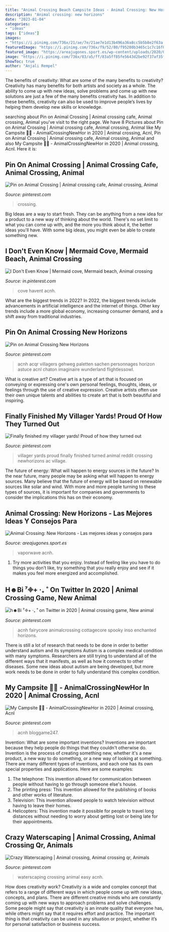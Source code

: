 ```yaml
---
title: "Animal Crossing Beach Campsite Ideas - Animal Crossing: New Horizons"
description: "Animal crossing: new horizons"
date: "2023-01-04"
categories:
- "ideas"
tags: ["ideas"]
images:
- "https://i.pinimg.com/736x/21/ae/7e/21ae7e1d13b496a36a8cc5b5b8e2f63a.jpg"
featuredImage: "https://i.pinimg.com/736x/f9/52/80/f95280b3465c1c7c16f079864321791a.jpg"
featured_image: "https://areajugones.sport.es/wp-content/uploads/2020/04/animal-crossing-decoracion-16-1500x844.jpg"
image: "https://i.pinimg.com/736x/83/a5/ff/83a5ff85fe5643d2be92f37af35f77df.jpg"
ShowToc: true
author: "Anjali Rempel"
---
```



The benefits of creativity: What are some of the many benefits to creativity?
Creativity has many benefits for both artists and society as a whole. The ability to come up with new ideas, solve problems and come up with new solutions are just a few of the many benefits creativity has. In addition to these benefits, creativity can also be used to improve people’s lives by helping them develop new skills or knowledge.

	

		
searching about Pin on Animal Crossing | Animal crossing cafe, Animal crossing, Animal you've visit to the right page. We have 8 Pictures about Pin on Animal Crossing | Animal crossing cafe, Animal crossing, Animal like My Campsite 🌲🍃 - AnimalCrossingNewHor in 2020 | Animal crossing, Acnl, Pin on Animal Crossing | Animal crossing cafe, Animal crossing, Animal and also My Campsite 🌲🍃 - AnimalCrossingNewHor in 2020 | Animal crossing, Acnl. Here it is:
		
    
## Pin On Animal Crossing | Animal Crossing Cafe, Animal Crossing, Animal

<img loading=lazy src="https://i.pinimg.com/736x/37/8d/ed/378ded402a7c65aa0e21671b1eaa3a2f.jpg" onerror="this.onerror=null;this.src='https://tse3.mm.bing.net/th?id=OIP.ocpB2DsJ_svv3rFdntNcaAHaEK&amp;pid=15.1';" alt="Pin on Animal Crossing | Animal crossing cafe, Animal crossing, Animal">

_Source: pinterest.com_

>crossing. 

	

Big Ideas are a way to start fresh. They can be anything from a new idea for a product to a new way of thinking about the world. There's no set limit to what you can come up with, and the more you think about it, the better ideas you'll have. With some big ideas, you might even be able to create something new.

    
## I Don&#039;t Even Know | Mermaid Cove, Mermaid Beach, Animal Crossing

<img loading=lazy src="https://i.pinimg.com/736x/83/a5/ff/83a5ff85fe5643d2be92f37af35f77df.jpg" onerror="this.onerror=null;this.src='https://tse1.mm.bing.net/th?id=OIP.Az0U2s4h2_iDzJnJX_jT4gHaEK&amp;pid=15.1';" alt="I Don&#039;t Even Know | Mermaid cove, Mermaid beach, Animal crossing">

_Source: in.pinterest.com_

>cove havent acnh. 

	

What are the biggest trends in 2022?
In 2022, the biggest trends include advancements in artificial intelligence and the internet of things. Other key trends include a more global economy, increasing consumer demand, and a shift away from traditional industries.

    
## Pin On Animal Crossing New Horizons

<img loading=lazy src="https://i.pinimg.com/736x/7e/b2/7f/7eb27f940f0004a20db05d123bf99934.jpg" onerror="this.onerror=null;this.src='https://tse1.mm.bing.net/th?id=OIP.f3pkqzGxmql17IU93xEn3gHaHa&amp;pid=15.1';" alt="Pin on Animal Crossing New Horizons">

_Source: pinterest.com_

>acnh acqr villagers gehweg paletten sachen personnages horizon astuce acnl chaton imaginaire wunderland flightlessowl. 

	

What is creative art?
Creative art is a type of art that is focused on conveying or expressing one's own personal feelings, thoughts, ideas, or feelings through the use of creative expression. Creative artists often use their own unique talents and abilities to create art that is both beautiful and inspiring.

    
## Finally Finished My Villager Yards! Proud Of How They Turned Out

<img loading=lazy src="https://i.pinimg.com/736x/21/ae/7e/21ae7e1d13b496a36a8cc5b5b8e2f63a.jpg" onerror="this.onerror=null;this.src='https://tse2.mm.bing.net/th?id=OIP.mShTFZrMFcP2HiDh6wsIQwHaKr&amp;pid=15.1';" alt="Finally finished my villager yards! Proud of how they turned out">

_Source: pinterest.com_

>villager yards proud finally finished turned animal reddit crossing newhorizons ac village. 

	

The future of energy: What will happen to energy sources in the future?
In the near future, many people may be asking what will happen to energy sources. Many believe that the future of energy will be based on renewable sources like solar and wind. With more and more people turning to these types of sources, it is important for companies and governments to consider the implications this has on their economy.

    
## Animal Crossing: New Horizons - Las Mejores Ideas Y Consejos Para

<img loading=lazy src="https://areajugones.sport.es/wp-content/uploads/2020/04/animal-crossing-decoracion-16-1500x844.jpg" onerror="this.onerror=null;this.src='https://tse3.mm.bing.net/th?id=OIP.JS-BhkxbGel66xHO9yEgSQHaEK&amp;pid=15.1';" alt="Animal Crossing: New Horizons - Las mejores ideas y consejos para">

_Source: areajugones.sport.es_

>vaporwave acnh. 

	

1. Try more activities that you enjoy. Instead of feeling like you have to do things you don’t like, try something that you really enjoy and see if it makes you feel more energized and accomplished. 

    
## H☻Bi ⁷𖧵+ ‧₊ ˚ On Twitter In 2020 | Animal Crossing Game, New Animal

<img loading=lazy src="https://i.pinimg.com/736x/91/0c/d0/910cd03e5371255f33ecf61c34c30a9c.jpg" onerror="this.onerror=null;this.src='https://tse4.mm.bing.net/th?id=OIP.3YCACwTTuJ_7P2jwCvQ6xwHaEK&amp;pid=15.1';" alt="h☻Bi ⁷𖧵+ ‧₊ ˚ on Twitter in 2020 | Animal crossing game, New animal">

_Source: pinterest.com_

>acnh fairycore animalcrossing cottagecore spooky inso enchanted horizons. 

	

There is still a lot of research that needs to be done in order to better understand autism and its symptoms
Autism is a complex medical condition with many symptoms. Researchers are still trying to understand all of the different ways that it manifests, as well as how it connects to other diseases. Some new ideas about autism are being developed, but more work needs to be done in order to fully understand this complex condition.

    
## My Campsite 🌲🍃 - AnimalCrossingNewHor In 2020 | Animal Crossing, Acnl

<img loading=lazy src="https://i.pinimg.com/736x/f9/52/80/f95280b3465c1c7c16f079864321791a.jpg" onerror="this.onerror=null;this.src='https://tse2.mm.bing.net/th?id=OIP.BRsynfTOh9N3CxyarE9T3QHaEK&amp;pid=15.1';" alt="My Campsite 🌲🍃 - AnimalCrossingNewHor in 2020 | Animal crossing, Acnl">

_Source: pinterest.com_

>acnh bloggame247. 

	

Invention: What are some important inventions?
Inventions are important because they help people do things that they couldn't otherwise do. Invention is the process of creating something new, whether it's a new product, a new way to do something, or a new way of looking at something. There are many different types of inventions, and each one has its own special properties and applications. Here are some examples: 
1. The telephone: This invention allowed for communication between people without having to go through someone else's house.
2. The printing press: This invention allowed for the publishing of books and other works of literature.
3. Television: This invention allowed people to watch television without having to leave their homes.
4. Helicopters: This invention made it possible for people to travel long distances without needing to worry about getting lost or being late for their appointments.

    
## Crazy Waterscaping | Animal Crossing, Animal Crossing Qr, Animals

<img loading=lazy src="https://i.pinimg.com/736x/b1/2f/0f/b12f0f0b8387a55464629e6d20645c8e.jpg" onerror="this.onerror=null;this.src='https://tse4.mm.bing.net/th?id=OIP.KY2oiKrSj6e-n8VC0kc_2gHaEK&amp;pid=15.1';" alt="Crazy Waterscaping | Animal crossing, Animal crossing qr, Animals">

_Source: pinterest.com_

>waterscaping crossing animal easy acnh. 

	

How does creativity work?
Creativity is a wide and complex concept that refers to a range of different ways in which people come up with new ideas, concepts, and plans. There are different creative minds who are constantly coming up with new ways to approach problems and solve challenges. Some people might say that creativity is an innate quality that everyone has, while others might say that it requires effort and practice. The important thing is that creativity can be used in any situation or project, whether it’s for personal satisfaction or business success.

